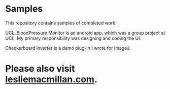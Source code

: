 <h1>Samples</h1>

This repository contains samples of completed work.

UCL_BloodPressure Monitor is an android app, which was a group project at UCL. My primary 
responsibility was designing and coding the UI.

Checkerboard inverter is a demo plug-in I wrote for ImageJ.

Please also visit <a href="lesliemacmillan.com">lesliemacmillan.com</a>.
=======
